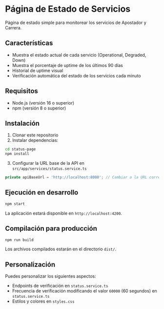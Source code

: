 # Página de Estado de Servicios

Página de estado simple para monitorear los servicios de Apostador y Carrera.

## Características

- Muestra el estado actual de cada servicio (Operational, Degraded, Down)
- Muestra el porcentaje de uptime de los últimos 90 días
- Historial de uptime visual
- Verificación automática del estado de los servicios cada minuto

## Requisitos

- Node.js (versión 16 o superior)
- npm (versión 8 o superior)

## Instalación

1. Clonar este repositorio
2. Instalar dependencias:

```bash
cd status-page
npm install
```

3. Configurar la URL base de la API en `src/app/services/status.service.ts`

```typescript
private apiBaseUrl = 'http://localhost:8000'; // Cambiar a la URL correcta
```

## Ejecución en desarrollo

```bash
npm start
```

La aplicación estará disponible en `http://localhost:4200`.

## Compilación para producción

```bash
npm run build
```

Los archivos compilados estarán en el directorio `dist/`.

## Personalización

Puedes personalizar los siguientes aspectos:

- Endpoints de verificación en `status.service.ts`
- Frecuencia de verificación modificando el valor `60000` (60 segundos) en `status.service.ts`
- Estilos y colores en `styles.css` 